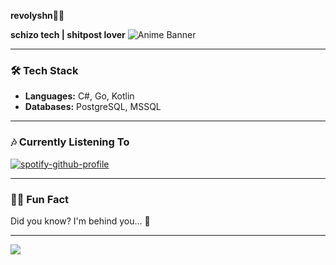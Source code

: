 
**revolyshn🌸🐍**

**schizo tech | shitpost lover**
![Anime Banner](https://i.pinimg.com/736x/08/d6/78/08d67875272ab02254c9930e04d51888.jpg)


---

### 🛠️ **Tech Stack**

- **Languages:** C#, Go, Kotlin
- **Databases:** PostgreSQL, MSSQL


---

### 🎶 **Currently Listening To**

[![spotify-github-profile](https://spotify-github-profile.kittinanx.com/api/view?uid=t80vzc83lm8tvkn56npzkc8tj&cover_image=true&theme=novatorem&show_offline=false&background_color=121212&interchange=false&bar_color=53b14f&bar_color_cover=true)](https://spotify-github-profile.kittinanx.com/api/view?uid=t80vzc83lm8tvkn56npzkc8tj&redirect=true)

---

### 🐱‍💻 **Fun Fact**

Did you know? I'm behind you... 👀

---


<img src="https://count.getloli.com/get/@Revolyshn?theme=rule34"/>


